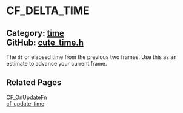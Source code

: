 [](../header.md ':include')

# CF_DELTA_TIME

Category: [time](https://github.com/RandyGaul/cute_framework/blob/master/docs/api_reference?id=time)  
GitHub: [cute_time.h](https://github.com/RandyGaul/cute_framework/blob/master/include/cute_time.h)  
---

The `dt` or elapsed time from the previous two frames. Use this as an estimate to advance your current frame.

## Related Pages

[CF_OnUpdateFn](https://github.com/RandyGaul/cute_framework/blob/master/docs/time/cf_onupdatefn.md)  
[cf_update_time](https://github.com/RandyGaul/cute_framework/blob/master/docs/time/cf_update_time.md)  

